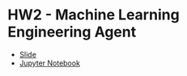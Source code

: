 # HW2 - Machine Learning Engineering Agent
* [Slide](https://speech.ee.ntu.edu.tw/~hylee/ml/ml2025-course-data//hw2.pdf)
* [Jupyter Notebook](https://colab.research.google.com/drive/1NmccKSzfQwf4m1Rzjb_kCXOup7hWbpsT)
